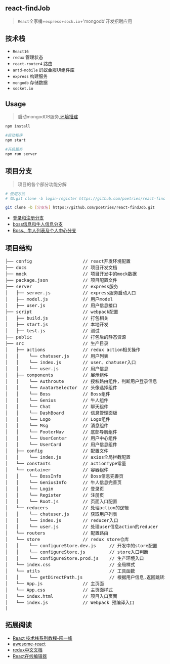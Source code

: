 react-findJob
---
> `React`全家桶+`express`+`sock.io`+'mongodb'开发招聘应用

技术栈
---

- `React16`
- `redux` 管理状态
- `react-router4` 路由
- `antd-mobile` 蚂蚁金服UI组件库
- `express` 构建服务
- `mongodb` 存储数据
- `socket.io` 

Usage
---

> 启动mongodDB服务,[环境搭建](docs/MongodDB-env.md)

```bash
npm install

#启动程序
npm start

#开启服务
npm run server
```

项目分支
---
> 项目的各个部分功能分解

```bash
# 使用方法 
# 如:git clone -b login-register https://github.com/poetries/react-findJob.git

git clone -b [分支名] https://github.com/poetries/react-findJob.git
```

- [登录和注册分支](https://github.com/poetries/react-findJob/tree/login-register)
- [boss信息和牛人信息分支](https://github.com/poetries/react-findJob/tree/bossinfo-geniusinfo)
- [Boss、牛人列表及个人中心分支](https://github.com/poetries/react-findJob/tree/boss-genius-usercenter)


项目结构
---

<pre>
├── config                   // react开发环境配置
├── docs                     // 项目开发文档
├── mock                     // 项目开发中的mock数据
├── package.json             // 项目配置文件
├── server                   // express服务
│   ├── server.js            // express服务启动入口
│   ├── model.js             // 用户model
│   ├── user.js              // 用户信息接口
├── script                   // webpack配置
│   ├── build.js             // 打包相关
│   ├── start.js             // 本地开发
│   ├── test.js              // 测试
├── public                   // 打包后的静态资源
├── src                      // 生产目录
│   ├── actions              // redux action相关操作
│   │    └── chatuser.js     // 用户列表
│   │    └── index.js        // user、chatuser入口
│   │    └── user.js         // 用户信息
│   ├── components           // 展示组件
│   │    └── Authroute       // 授权路由组件，判断用户登录信息  
│   │    └── AvatarSelector  // 头像选择组件  
│   │    └── Boss            // Boss组件 
│   │    └── Genius          // 牛人组件  
│   │    └── Chat            // 聊天组件  
│   │    └── DashBoard       // 信息管理面板  
│   │    └── Logo            // Logo组件  
│   │    └── Msg             // 消息组件  
│   │    └── FooterNav       // 底部导航组件  
│   │    └── UserCenter      // 用户中心组件 
│   │    └── UserCard        // 用户信息组件  
│   ├── config               // 配置文件 
│   │    └── index.js        // axios全局拦截配置
│   └── constants            // actionType常量
│   └── container            // 容器组件
│   │    └── BossInfo        // Boss信息完善页 
│   │    └── GeniusInfo      // 牛人信息完善页
│   │    └── Login           // 登录页    
│   │    └── Register        // 注册页  
│   │    └── Root.js         // 页面入口配置    
│   └── reducers             // 处理action的逻辑
│   │    └── chatuser.js     // 获取用户列表 
│   │    └── index.js        // reducer入口
│   │    └── user.js         // 处理user信息action的reducer
│   └── routers              // 配置路由
│   └── store                // redux store仓库
│   │    └── configureStore.dev.js     // 开发中的store配置 
│   │    └── configureStore.js         // store入口判断
│   │    └── configureStore.prod.js    // 生产环境入口 
│   └── index.css                      // 全局样式
│   └── utils                          // 工具函数
│   │    └── getDirectPath.js          // 根据用户信息,返回跳转地址
│   └── App.js               // 主页面
│   └── App.css              // 主页面样式
│   └── index.html           // 项目入口页面
│   └── index.js             // Webpack 预编译入口
|__
</pre>



拓展阅读
---

- [React 技术栈系列教程-阮一峰](http://www.ruanyifeng.com/blog/2016/09/react-technology-stack.html)
- [awesome-react](https://github.com/enaqx/awesome-react)
- [redux中文文档](http://www.redux.org.cn/)
- [React在线编辑器](https://codesandbox.io)
